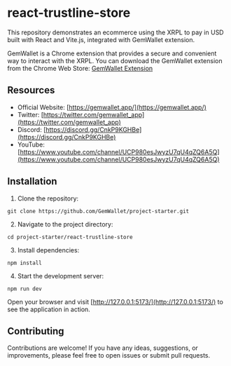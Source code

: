 # react-trustline-store

This repository demonstrates an ecommerce using the XRPL to pay in USD built with React and Vite.js, integrated with GemWallet extension.

GemWallet is a Chrome extension that provides a secure and convenient way to interact with the XRPL. You can download the GemWallet extension from the Chrome Web Store: [GemWallet Extension](https://chrome.google.com/webstore/detail/gemwallet/egebedonbdapoieedfcfkofloclfghab?hl=fr&authuser=2)

## Resources

- Official Website: [https://gemwallet.app/](https://gemwallet.app/)
- Twitter: [https://twitter.com/gemwallet_app](https://twitter.com/gemwallet_app)
- Discord: [https://discord.gg/CnkP9KGHBe](https://discord.gg/CnkP9KGHBe)
- YouTube: [https://www.youtube.com/channel/UCP980esJwyzU7qU4qZQ6A5Q](https://www.youtube.com/channel/UCP980esJwyzU7qU4qZQ6A5Q)

## Installation

1. Clone the repository:

```shell
git clone https://github.com/GemWallet/project-starter.git
```

2. Navigate to the project directory:

```shell
cd project-starter/react-trustline-store
```

3. Install dependencies:

```shell
npm install
```

4. Start the development server:

```shell
npm run dev
```

Open your browser and visit [http://127.0.0.1:5173/](http://127.0.0.1:5173/) to see the application in action.

## Contributing

Contributions are welcome! If you have any ideas, suggestions, or improvements, please feel free to open issues or submit pull requests.
